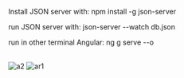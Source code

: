 Install JSON server with: npm install -g json-server<br>

run JSON server with:     json-server --watch db.json<br>

run in other terminal Angular: ng g serve --o<br><br>



![a2](https://user-images.githubusercontent.com/103614244/207033094-791f82b1-5f77-4573-a44f-f23bf418936c.png)
![ar1](https://user-images.githubusercontent.com/103614244/207033097-a7df3c23-e6d0-4888-9399-d06ac87cb9f4.png)
